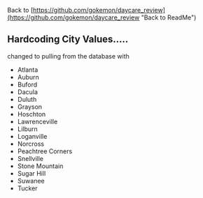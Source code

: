 Back to 
[https://github.com/gokemon/daycare_review](https://github.com/gokemon/daycare_review "Back to ReadMe")


## Hardcoding City Values..... ##

changed to pulling from the database with


- Atlanta
- Auburn
- Buford
- Dacula
- Duluth
- Grayson
- Hoschton
- Lawrenceville
- Lilburn
- Loganville
- Norcross
- Peachtree Corners
- Snellville
- Stone Mountain
- Sugar Hill
- Suwanee
- Tucker

